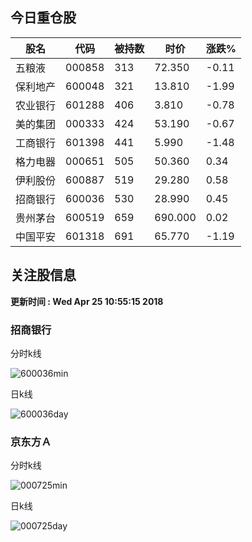 
## 今日重仓股 

|股名|代码|被持数|时价|涨跌%|
|---|---|---|---|---|
|五粮液|000858|313|72.350|-0.11|
|保利地产|600048|321|13.810|-1.99|
|农业银行|601288|406|3.810|-0.78|
|美的集团|000333|424|53.190|-0.67|
|工商银行|601398|441|5.990|-1.48|
|格力电器|000651|505|50.360|0.34|
|伊利股份|600887|519|29.280|0.58|
|招商银行|600036|530|28.990|0.45|
|贵州茅台|600519|659|690.000|0.02|
|中国平安|601318|691|65.770|-1.19|

## 关注股信息
**更新时间 : Wed Apr 25 10:55:15 2018**
### 招商银行 
分时k线

![600036min](http://image.sinajs.cn/newchart/min/n/sh600036.gif)

日k线

![600036day](http://image.sinajs.cn/newchart/daily/n/sh600036.gif)

### 京东方Ａ 
分时k线

![000725min](http://image.sinajs.cn/newchart/min/n/sz000725.gif)

日k线

![000725day](http://image.sinajs.cn/newchart/daily/n/sz000725.gif)
